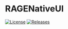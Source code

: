 # RAGENativeUI
[![License](https://img.shields.io/github/license/alexguirre/RAGENativeUI.svg)](LICENSE.md)
[![Releases](https://img.shields.io/github/downloads/alexguirre/RAGENativeUI/total.svg)](https://github.com/alexguirre/RAGENativeUI/releases)
